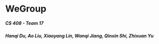 # WeGroup
##### CS 408 - Team 17
##### Hanqi Du, Ao Liu, Xiaoyang Lin, Wanqi Jiang, Qinxin Shi, Zhixuan Yu
